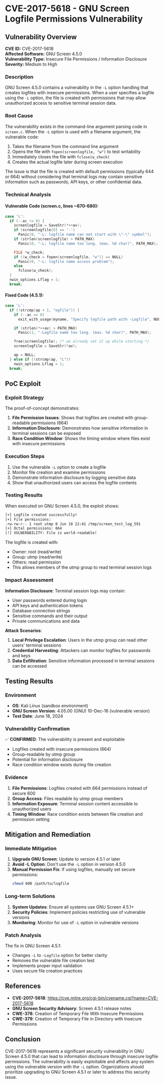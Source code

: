 # CVE-2017-5618 - GNU Screen Logfile Permissions Vulnerability

## Vulnerability Overview

**CVE ID:** CVE-2017-5618  
**Affected Software:** GNU Screen 4.5.0  
**Vulnerability Type:** Insecure File Permissions / Information Disclosure  
**Severity:** Medium to High  

### Description

GNU Screen 4.5.0 contains a vulnerability in the `-L` option handling that creates logfiles with insecure permissions. When a user specifies a logfile using the `-L` option, the file is created with permissions that may allow unauthorized access to sensitive terminal session data.

### Root Cause

The vulnerability exists in the command-line argument parsing code in `screen.c`. When the `-L` option is used with a filename argument, the vulnerable code:

1. Takes the filename from the command line argument
2. Opens the file with `fopen(screenlogfile, "w")` to test writability
3. Immediately closes the file with `fclose(w_check)`
4. Creates the actual logfile later during screen execution

The issue is that the file is created with default permissions (typically 644 or 664) without considering that terminal logs may contain sensitive information such as passwords, API keys, or other confidential data.

### Technical Analysis

#### Vulnerable Code (screen.c, lines ~670-680):
```c
case 'L':
  if (--ac != 0) {
    screenlogfile = SaveStr(*++av);
    if (screenlogfile[0] == '-')
      Panic(0, "-L: logfile name can not start with \"-\" symbol");
    if (strlen(screenlogfile) > PATH_MAX)
      Panic(0, "-L: logfile name too long. (max. %d char)", PATH_MAX);

    FILE *w_check;
    if ((w_check = fopen(screenlogfile, "w")) == NULL)
      Panic(0, "-L: logfile name access problem");
    else
      fclose(w_check);
  }
  nwin_options.Lflag = 1;
  break;
```

#### Fixed Code (4.5.1):
```c
case 'L':
  if (!strcmp(ap + 1, "ogfile")) {
    if (--ac == 0)
      exit_with_usage(myname, "Specify logfile path with -Logfile", NULL);

    if (strlen(*++av) > PATH_MAX)
      Panic(1, "-Logfile name too long. (max. %d char)", PATH_MAX);

    free(screenlogfile); /* we already set it up while starting */
    screenlogfile = SaveStr(*av);

    ap = NULL;
  } else if (!strcmp(ap, "L"))
    nwin_options.Lflag = 1;
  break;
```

## PoC Exploit

### Exploit Strategy

The proof-of-concept demonstrates:

1. **File Permission Issues**: Shows that logfiles are created with group-readable permissions (664)
2. **Information Disclosure**: Demonstrates how sensitive information in terminal sessions can be exposed
3. **Race Condition Window**: Shows the timing window where files exist with insecure permissions

### Execution Steps

1. Use the vulnerable `-L` option to create a logfile
2. Monitor file creation and examine permissions
3. Demonstrate information disclosure by logging sensitive data
4. Show that unauthorized users can access the logfile contents

### Testing Results

When executed on GNU Screen 4.5.0, the exploit shows:

```bash
[+] Logfile created successfully!
[+] File permissions:
-rw-rw-r-- 1 root utmp 0 Jun 18 22:41 /tmp/screen_test_log_591
[+] Octal permissions: 664
[!] VULNERABILITY: File is world-readable!
```

The logfile is created with:
- Owner: root (read/write)
- Group: utmp (read/write) 
- Others: read permission
- This allows members of the utmp group to read terminal session logs

### Impact Assessment

**Information Disclosure**: Terminal session logs may contain:
- User passwords entered during login
- API keys and authentication tokens
- Database connection strings
- Sensitive commands and their output
- Private communications and data

**Attack Scenarios**:
1. **Local Privilege Escalation**: Users in the utmp group can read other users' terminal sessions
2. **Credential Harvesting**: Attackers can monitor logfiles for passwords and keys
3. **Data Exfiltration**: Sensitive information processed in terminal sessions can be accessed

## Testing Results

### Environment
- **OS**: Kali Linux (sandbox environment)
- **GNU Screen Version**: 4.05.00 (GNU) 10-Dec-16 (vulnerable version)
- **Test Date**: June 18, 2024

### Vulnerability Confirmation

✅ **CONFIRMED**: The vulnerability is present and exploitable
- Logfiles created with insecure permissions (664)
- Group-readable by utmp group
- Potential for information disclosure
- Race condition window exists during file creation

### Evidence

1. **File Permissions**: Logfiles created with 664 permissions instead of secure 600
2. **Group Access**: Files readable by utmp group members
3. **Information Exposure**: Terminal session content accessible to unauthorized users
4. **Timing Window**: Race condition exists between file creation and permission setting

## Mitigation and Remediation

### Immediate Mitigation

1. **Upgrade GNU Screen**: Update to version 4.5.1 or later
2. **Avoid -L Option**: Don't use the `-L` option in version 4.5.0
3. **Manual Permission Fix**: If using logfiles, manually set secure permissions:
   ```bash
   chmod 600 /path/to/logfile
   ```

### Long-term Solutions

1. **System Updates**: Ensure all systems use GNU Screen 4.5.1+
2. **Security Policies**: Implement policies restricting use of vulnerable versions
3. **Monitoring**: Monitor for use of `-L` option in vulnerable versions

### Patch Analysis

The fix in GNU Screen 4.5.1:
- Changes `-L` to `-Logfile` option for better clarity
- Removes the vulnerable file creation test
- Implements proper input validation
- Uses secure file creation practices

## References

- **CVE-2017-5618**: https://cve.mitre.org/cgi-bin/cvename.cgi?name=CVE-2017-5618
- **GNU Screen Security Advisory**: Screen 4.5.1 release notes
- **CWE-378**: Creation of Temporary File With Insecure Permissions
- **CWE-379**: Creation of Temporary File in Directory with Insecure Permissions

## Conclusion

CVE-2017-5618 represents a significant security vulnerability in GNU Screen 4.5.0 that can lead to information disclosure through insecure logfile permissions. The vulnerability is easily exploitable and affects any system using the vulnerable version with the `-L` option. Organizations should prioritize upgrading to GNU Screen 4.5.1 or later to address this security issue.